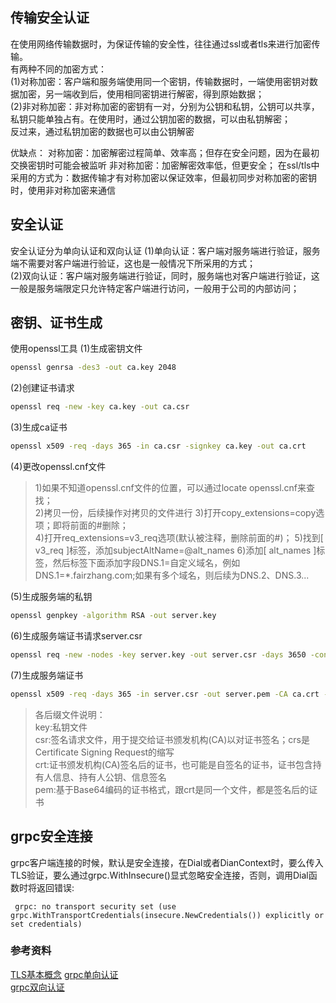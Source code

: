 ## 传输安全认证
在使用网络传输数据时，为保证传输的安全性，往往通过ssl或者tls来进行加密传输。  
有两种不同的加密方式：  
(1)对称加密：客户端和服务端使用同一个密钥，传输数据时，一端使用密钥对数据加密，另一端收到后，使用相同密钥进行解密，得到原始数据；  
(2)非对称加密：非对称加密的密钥有一对，分别为公钥和私钥，公钥可以共享，私钥只能单独占有。在使用时，通过公钥加密的数据，可以由私钥解密；  
反过来，通过私钥加密的数据也可以由公钥解密

优缺点：
对称加密：加密解密过程简单、效率高；但存在安全问题，因为在最初交换密钥时可能会被监听
非对称加密：加密解密效率低，但更安全；
在ssl/tls中采用的方式为：数据传输才有对称加密以保证效率，但最初同步对称加密的密钥时，使用非对称加密来通信

## 安全认证
安全认证分为单向认证和双向认证
(1)单向认证：客户端对服务端进行验证，服务端不需要对客户端进行验证，这也是一般情况下所采用的方式；  
(2)双向认证：客户端对服务端进行验证，同时，服务端也对客户端进行验证，这一般是服务端限定只允许特定客户端进行访问，一般用于公司的内部访问；
 
## 密钥、证书生成
使用openssl工具
(1)生成密钥文件
```sh
openssl genrsa -des3 -out ca.key 2048
```
(2)创建证书请求
```sh
openssl req -new -key ca.key -out ca.csr
```
(3)生成ca证书
```sh
openssl x509 -req -days 365 -in ca.csr -signkey ca.key -out ca.crt
```
(4)更改openssl.cnf文件
> 1)如果不知道openssl.cnf文件的位置，可以通过locate openssl.cnf来查找；   
> 2)拷贝一份，后续操作对拷贝的文件进行
> 3)打开copy_extensions=copy选项；即将前面的#删除；  
> 4)打开req_extensions=v3_req选项(默认被注释，删除前面的#)；
> 5)找到[ v3_req ]标签，添加subjectAltName=@alt_names
> 6)添加[ alt_names ]标签，然后标签下面添加字段DNS.1=自定义域名，例如DNS.1=*.fairzhang.com;如果有多个域名，则后续为DNS.2、DNS.3...

(5)生成服务端的私钥
```sh
openssl genpkey -algorithm RSA -out server.key
```
(6)生成服务端证书请求server.csr
```sh
openssl req -new -nodes -key server.key -out server.csr -days 3650 -config ./openssl.cnf -extensions v3_req
```

(7)生成服务端证书
```sh
openssl x509 -req -days 365 -in server.csr -out server.pem -CA ca.crt -CAkey ca.key -CAcreateserial -extfile ./openssl.cnf -extensions v3_req
```
 
> 各后缀文件说明：  
> key:私钥文件  
> csr:签名请求文件，用于提交给证书颁发机构(CA)以对证书签名；crs是Certificate Signing Request的缩写  
> crt:证书颁发机构(CA)签名后的证书，也可能是自签名的证书，证书包含持有人信息、持有人公钥、信息签名  
> pem:基于Base64编码的证书格式，跟crt是同一个文件，都是签名后的证书
  

## grpc安全连接
grpc客户端连接的时候，默认是安全连接，在Dial或者DianContext时，要么传入TLS验证，要么通过grpc.WithInsecure()显式忽略安全连接，否则，调用Dial函数时将返回错误:  
```
 grpc: no transport security set (use grpc.WithTransportCredentials(insecure.NewCredentials()) explicitly or set credentials)
```
  
 
  
  
### 参考资料
[TLS基本概念](https://juejin.cn/post/7025553604773675015)
[grpc单向认证](https://blog.csdn.net/u011582922/article/details/127237260)  
[grpc双向认证](https://blog.csdn.net/u011582922/article/details/127487542)